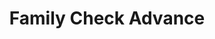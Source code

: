 ---
title: Family Check Advance
slug: family-check-advance
updated-on: '2024-05-30T13:44:31.749Z'
created-on: '2024-05-30T13:41:46.671Z'
published-on: '2024-05-30T13:54:32.469Z'
f_city-state-2:
- cms/city/indianola-ms.md
- cms/city/magee-ms.md
- cms/city/pontotoc-ms.md
- cms/city/cleveland-ms.md
- cms/city/kosciusko-ms.md
- cms/city/booneville-ms.md
- cms/city/picayune-ms.md
- cms/city/grenada-ms.md
- cms/city/brookhaven-ms.md
- cms/city/greenwood-ms.md
- cms/city/canton-ms.md
- cms/city/gulfport-ms.md
- cms/city/trenton-tn.md
- cms/city/milan-tn.md
- cms/city/ripley-tn.md
- cms/city/jackson-tn.md
- cms/city/olive-branch-ms.md
- cms/city/holly-springs-ms.md
- cms/city/selmer-tn.md
- cms/city/hammond-la.md
- cms/city/batesville-ms.md
- cms/city/tupelo-ms.md
- cms/city/senatobia-ms.md
- cms/city/natchez-ms.md
- cms/city/caruthersville-mo.md
- cms/city/bolivar-tn.md
- cms/city/savannah-tn.md
- cms/city/mccomb-ms.md
f_locations:
- cms/payday-loan/family-check-advance-17454.md
- cms/payday-loan/family-check-advance-17455.md
- cms/payday-loan/family-check-advance-17456.md
- cms/payday-loan/family-check-advance-17457.md
- cms/payday-loan/family-check-advance-17458.md
- cms/payday-loan/family-check-advance-17459.md
- cms/payday-loan/family-check-advance-17460.md
- cms/payday-loan/family-check-advance-17461.md
- cms/payday-loan/family-check-advance-17462.md
- cms/payday-loan/family-check-advance-17463.md
- cms/payday-loan/family-check-advance-17464.md
- cms/payday-loan/family-check-advance-17465.md
- cms/payday-loan/family-check-advance-17466.md
- cms/payday-loan/family-check-advance-17467.md
- cms/payday-loan/family-check-advance-17468.md
- cms/payday-loan/family-check-advance-17469.md
- cms/payday-loan/family-check-advance-17470.md
- cms/payday-loan/family-check-advance-17471.md
- cms/payday-loan/family-check-advance-17472.md
- cms/payday-loan/family-check-advance-17473.md
- cms/payday-loan/family-check-advance-17474.md
- cms/payday-loan/family-check-advance-17475.md
- cms/payday-loan/family-check-advance-17476.md
- cms/payday-loan/family-check-advance-17477.md
- cms/payday-loan/family-check-advance-17478.md
- cms/payday-loan/family-check-advance-17479.md
- cms/payday-loan/family-check-advance-17480.md
- cms/payday-loan/family-check-advance-17481.md
- cms/payday-loan/family-check-advance-17482.md
- cms/payday-loan/family-check-advance-17483.md
- cms/payday-loan/family-check-advance-17484.md
- cms/payday-loan/family-check-advance-17485.md
- cms/payday-loan/family-check-advance-17486.md
- cms/payday-loan/family-check-advance-17487.md
- cms/payday-loan/family-check-advance-17488.md
- cms/payday-loan/family-check-advance-17489.md
- cms/payday-loan/family-check-advance-17490.md
- cms/payday-loan/family-check-advance-17491.md
- cms/payday-loan/family-check-advance-17492.md
- cms/payday-loan/family-check-advance-17493.md
- cms/payday-loan/family-check-advance-17494.md
- cms/payday-loan/family-check-advance-17495.md
- cms/payday-loan/family-check-advance-17496.md
- cms/payday-loan/family-check-advance-17497.md
- cms/payday-loan/family-check-advance-17498.md
- cms/payday-loan/family-check-advance-17499.md
- cms/payday-loan/family-check-advance-17500.md
- cms/payday-loan/family-check-advance-17501.md
- cms/payday-loan/family-check-advance-17502.md
- cms/payday-loan/family-check-advance-17503.md
- cms/payday-loan/family-check-advance-17504.md
f_states:
- cms/state/mississippi.md
- cms/state/tennessee.md
- cms/state/louisiana.md
- cms/state/missouri.md
layout: '[company].html'
tags: company
---